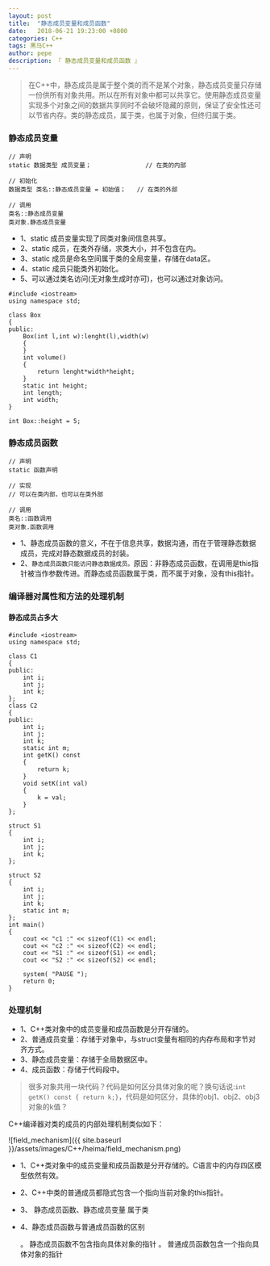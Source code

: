 ```yaml
---
layout: post
title:  "静态成员变量和成员函数"
date:   2018-06-21 19:23:00 +0800
categories: C++
tags: 黑马C++
author: pepe
description: 『 静态成员变量和成员函数 』
---
```


> 在C++中，静态成员是属于整个类的而不是某个对象，静态成员变量只存储一份供所有对象共用。所以在所有对象中都可以共享它。使用静态成员变量实现多个对象之间的数据共享同时不会破坏隐藏的原则，保证了安全性还可以节省内存。类的静态成员，属于类，也属于对象，但终归属于类。

### **静态成员变量**
```
// 声明
static 数据类型 成员变量；               // 在类的内部

// 初始化
数据类型 类名::静态成员变量 = 初始值；   // 在类的外部

// 调用
类名::静态成员变量
类对象.静态成员变量

```

* 1、static 成员变量实现了同类对象间信息共享。
* 2、static 成员，在类外存储，求类大小，并不包含在内。
* 3、static 成员是命名空间属于类的全局变量，存储在data区。
* 4、static 成员只能类外初始化。
* 5、可以通过类名访问(无对象生成时亦可)，也可以通过对象访问。  
  
```
#include <iostream>
using namespace std;

class Box
{
public:
    Box(int l,int w):lenght(l),width(w)
    {        
    }
    int volume()
    {
        return lenght*width*height;
    }
    static int height;
    int length;
    int width;
}

int Box::height = 5;
```
  
### **静态成员函数**   
```
// 声明
static 函数声明

// 实现
// 可以在类内部，也可以在类外部

// 调用
类名::函数调用
类对象.函数调用

```

* 1、静态成员函数的意义，不在于信息共享，数据沟通，而在于管理静态数据成员，完成对静态数据成员的封装。
* 2、`静态成员函数只能访问静态数据成员。`原因：非静态成员函数，在调用是this指针被当作参数传进。而静态成员函数属于类，而不属于对象，没有this指针。

### 编译器对属性和方法的处理机制
    
#### 静态成员占多大
```
#include <iostream>
using namespace std;

class C1
{
public:
	int i;
	int j;
	int k;
};
class C2
{
public:
	int i;
	int j;
	int k;
	static int m;
	int getK() const
	{
		return k;
	}
	void setK(int val)
	{
		k = val;
	}
};

struct S1
{
	int i;
	int j;
	int k;
};

struct S2
{
	int i;
	int j;
	int k;
	static int m;
};
int main()
{
	cout << "c1 :" << sizeof(C1) << endl;
	cout << "c2 :" << sizeof(C2) << endl;
	cout << "S1 :" << sizeof(S1) << endl;
	cout << "S2 :" << sizeof(S2) << endl;
	
	system( "PAUSE "); 
	return 0;
}
``` 

### 处理机制

* 1、C++类对象中的成员变量和成员函数是分开存储的。
* 2、普通成员变量：存储于对象中，与struct变量有相同的内存布局和字节对齐方式。
* 3、静态成员变量：存储于全局数据区中。
* 4、成员函数：存储于代码段中。 
    
> 很多对象共用一块代码？代码是如何区分具体对象的呢？换句话说:`int getK() const { return k;}`，代码是如何区分，具体的obj1、obj2、obj3对象的k值？

C++编译器对类的成员的内部处理机制类似如下：

![field_mechanism]({{ site.baseurl }}/assets/images/C++/heima/field_mechanism.png)

* 1、C++类对象中的成员变量和成员函数是分开存储的。C语言中的内存四区模型依然有效。
* 2、C++中类的普通成员都隐式包含一个指向当前对象的this指针。
* 3、 静态成员函数、静态成员变量 属于类
* 4、静态成员函数与普通成员函数的区别
    
    。 静态成员函数不包含指向具体对象的指针
    。 普通成员函数包含一个指向具体对象的指针
    
    
    
    
    
    
    
    
    
    
    
    
    
    
    
    
    
    
    
    
    
    
    
    
    
    
    
    
    
    
    
    
    
    
    
    
    
    
    
    
    
    
    
    
    
    
    
    
    
    
    
    
    
    
    
    
    
    
    
    
    
    
    
    
    
    
    
    
    
    
    
    
    
    
    
    
    
    
    
    
    
    
    
    
    
    
    
    
    
    
    
    
    
    
    
    
    
    
    












